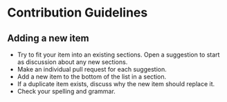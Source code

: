 # Contribution Guidelines

## Adding a new item

- Try to fit your item into an existing sections. Open a suggestion to start as discussion about any new sections.
- Make an individual pull request for each suggestion.
- Add a new item to the bottom of the list in a section.
- If a duplicate item exists, discuss why the new item should replace it.
- Check your spelling and grammar.
